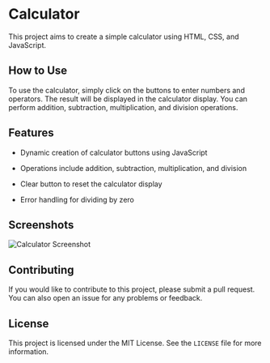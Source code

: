 # Calculator

This project aims to create a simple calculator using HTML, CSS, and JavaScript.

## How to Use

To use the calculator, simply click on the buttons to enter numbers and operators. The result will be displayed in the calculator display. You can perform addition, subtraction, multiplication, and division operations.

## Features

- Dynamic creation of calculator buttons using JavaScript

- Operations include addition, subtraction, multiplication, and division

- Clear button to reset the calculator display

- Error handling for dividing by zero

## Screenshots

![Calculator Screenshot](screenshot1.png)



## Contributing

If you would like to contribute to this project, please submit a pull request. You can also open an issue for any problems or feedback.

## License

This project is licensed under the MIT License. See the `LICENSE` file for more information.


